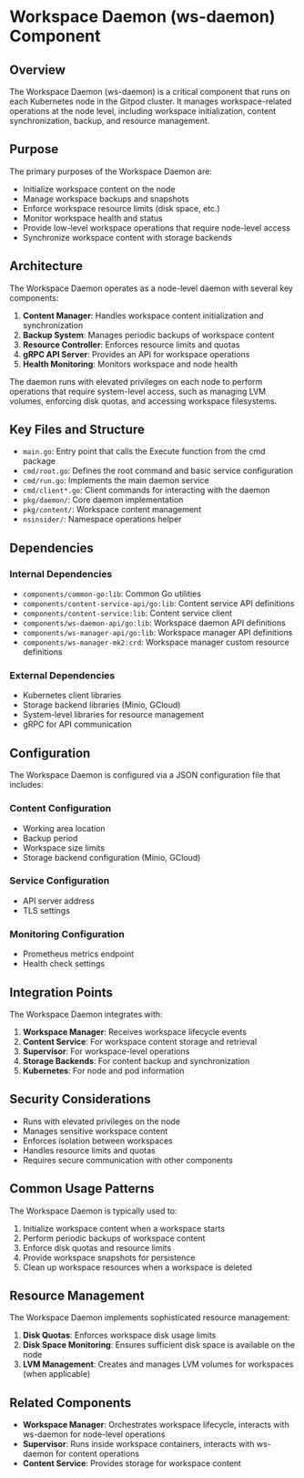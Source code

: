 # Workspace Daemon (ws-daemon) Component

## Overview

The Workspace Daemon (ws-daemon) is a critical component that runs on each Kubernetes node in the Gitpod cluster. It manages workspace-related operations at the node level, including workspace initialization, content synchronization, backup, and resource management.

## Purpose

The primary purposes of the Workspace Daemon are:
- Initialize workspace content on the node
- Manage workspace backups and snapshots
- Enforce workspace resource limits (disk space, etc.)
- Monitor workspace health and status
- Provide low-level workspace operations that require node-level access
- Synchronize workspace content with storage backends

## Architecture

The Workspace Daemon operates as a node-level daemon with several key components:

1. **Content Manager**: Handles workspace content initialization and synchronization
2. **Backup System**: Manages periodic backups of workspace content
3. **Resource Controller**: Enforces resource limits and quotas
4. **gRPC API Server**: Provides an API for workspace operations
5. **Health Monitoring**: Monitors workspace and node health

The daemon runs with elevated privileges on each node to perform operations that require system-level access, such as managing LVM volumes, enforcing disk quotas, and accessing workspace filesystems.

## Key Files and Structure

- `main.go`: Entry point that calls the Execute function from the cmd package
- `cmd/root.go`: Defines the root command and basic service configuration
- `cmd/run.go`: Implements the main daemon service
- `cmd/client*.go`: Client commands for interacting with the daemon
- `pkg/daemon/`: Core daemon implementation
- `pkg/content/`: Workspace content management
- `nsinsider/`: Namespace operations helper

## Dependencies

### Internal Dependencies
- `components/common-go:lib`: Common Go utilities
- `components/content-service-api/go:lib`: Content service API definitions
- `components/content-service:lib`: Content service client
- `components/ws-daemon-api/go:lib`: Workspace daemon API definitions
- `components/ws-manager-api/go:lib`: Workspace manager API definitions
- `components/ws-manager-mk2:crd`: Workspace manager custom resource definitions

### External Dependencies
- Kubernetes client libraries
- Storage backend libraries (Minio, GCloud)
- System-level libraries for resource management
- gRPC for API communication

## Configuration

The Workspace Daemon is configured via a JSON configuration file that includes:

### Content Configuration
- Working area location
- Backup period
- Workspace size limits
- Storage backend configuration (Minio, GCloud)

### Service Configuration
- API server address
- TLS settings

### Monitoring Configuration
- Prometheus metrics endpoint
- Health check settings

## Integration Points

The Workspace Daemon integrates with:
1. **Workspace Manager**: Receives workspace lifecycle events
2. **Content Service**: For workspace content storage and retrieval
3. **Supervisor**: For workspace-level operations
4. **Storage Backends**: For content backup and synchronization
5. **Kubernetes**: For node and pod information

## Security Considerations

- Runs with elevated privileges on the node
- Manages sensitive workspace content
- Enforces isolation between workspaces
- Handles resource limits and quotas
- Requires secure communication with other components

## Common Usage Patterns

The Workspace Daemon is typically used to:
1. Initialize workspace content when a workspace starts
2. Perform periodic backups of workspace content
3. Enforce disk quotas and resource limits
4. Provide workspace snapshots for persistence
5. Clean up workspace resources when a workspace is deleted

## Resource Management

The Workspace Daemon implements sophisticated resource management:
1. **Disk Quotas**: Enforces workspace disk usage limits
2. **Disk Space Monitoring**: Ensures sufficient disk space is available on the node
3. **LVM Management**: Creates and manages LVM volumes for workspaces (when applicable)

## Related Components

- **Workspace Manager**: Orchestrates workspace lifecycle, interacts with ws-daemon for node-level operations
- **Supervisor**: Runs inside workspace containers, interacts with ws-daemon for content operations
- **Content Service**: Provides storage for workspace content
